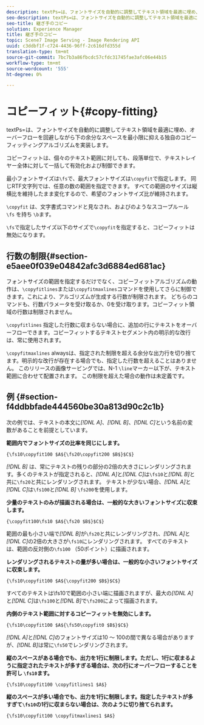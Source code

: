 ```yaml
---
description: textPs=は、フォントサイズを自動的に調整してテキスト領域を最適に埋め、オーバーフローを回避しながら下の余分なスペースを最小限に抑える独自のコピーフィッティングアルゴリズムを実装します。
seo-description: textPs=は、フォントサイズを自動的に調整してテキスト領域を最適に埋め、オーバーフローを回避しながら下の余分なスペースを最小限に抑える独自のコピーフィッティングアルゴリズムを実装します。
seo-title: 継ぎ手のコピー
solution: Experience Manager
title: 継ぎ手のコピー
topic: Scene7 Image Serving - Image Rendering API
uuid: c3ddbf1f-c724-4436-96ff-2c616dfd355d
translation-type: tm+mt
source-git-commit: 7bc7b3a86fbcdc57cfdc31745fae3afc06e44b15
workflow-type: tm+mt
source-wordcount: '555'
ht-degree: 0%

---
```



# コピーフィット{#copy-fitting}

textPs=は、フォントサイズを自動的に調整してテキスト領域を最適に埋め、オーバーフローを回避しながら下の余分なスペースを最小限に抑える独自のコピーフィッティングアルゴリズムを実装します。

コピーフィットは、個々のテキスト範囲に対しても、段落単位で、テキストレイヤー全体に対して一括して有効化および制御できます。

最小フォントサイズは`\fs`で、最大フォントサイズは`\copyfit`で指定します。 同じRTF文字列では、任意の数の範囲を指定できます。 すべての範囲のサイズは縦横比を維持したまま変化するので、希望のフォントサイズ比が維持されます。

`\copyfit` は、文字書式コマンドと見なされ、およびのようなスコープルール `\fs` を持ち `\b`ます。

`\fs`で指定したサイズ以下のサイズで`\copyfit`を指定すると、コピーフィットは無効になります。

## 行数の制限{#section-e5aee0f039e04842afc3d6884ed681ac}

フォントサイズの範囲を指定するだけでなく、コピーフィットアルゴリズムの動作は、`\copyfitlines`または`\copyfitmaxlines`コマンドを使用してさらに制御できます。これにより、アルゴリズムが生成する行数が制限されます。 どちらのコマンドも、行数パラメータを受け取るか、0を受け取ります。コピーフィット領域の行数は制限されません。

`\copyfitlines` 指定した行数に収まらない場合に、追加の行にテキストをオーバーフローできます。コピーフィットするテキストセグメント内の明示的な改行は、常に使用されます。

`\copyfitmaxlines` alwaysは、指定された制限を超える余分な出力行を切り捨てます。明示的な改行が存在する場合でも、指定した行数を超えることはありません。 このリリースの画像サービングでは、N-1 `\line`マーカー以下が、テキスト範囲に合わせて配置されます。 この制限を超えた場合の動作は未定義です。

## 例 {#section-f4ddbbfade444560be30a813d90c2c1b}

次の例では、テキストの本文に&#x200B;*[!DNL $A$]*、*[!DNL $B$]*、*[!DNL $C$]*&#x200B;という名前の変数があることを前提としています。

**範囲内でフォントサイズの比率を同じにします。**

`{\fs10\copyfit100 $A${\fs20\copyfit200 $B$}$C$}`

*[!DNL $B$]* は、常にテキストの残りの部分の2倍の大きさにレンダリングされます。多くのテキストが指定されると、*[!DNL $A$]*&#x200B;と&#x200B;*[!DNL $C$]*&#x200B;は`\fs10`と&#x200B;*[!DNL $B$]*&#x200B;と共に`\fs20`と共にレンダリングされます。 テキストが少ない場合、*[!DNL $A$]*&#x200B;と&#x200B;*[!DNL $C$]*&#x200B;は`\fs100`と&#x200B;*[!DNL $B$]* `\fs200`を使用します。

**少量のテキストのみが描画される場合は、一般的な大きいフォントサイズに収束します。**

`{\copyfit100\fs10 $A${\fs20 $B$}$C$}`

範囲の最も小さい端で&#x200B;*[!DNL $B$]*&#x200B;が`\fs20`と共にレンダリングされ、*[!DNL $A$]*&#x200B;と&#x200B;*[!DNL $C$]*&#x200B;の2倍の大きさが`\fs10`にレンダリングされます。 すべてのテキストは、範囲の反対側の`\fs100` （50ポイント）に描画されます。

**レンダリングされるテキストの量が多い場合は、一般的な小さいフォントサイズに収束します。**

`{\fs10\copyfit100 $A${\copyfit200 $B$}$C$}`

すべてのテキストは\fs10で範囲の小さい端に描画されますが、最大の&#x200B;*[!DNL $A$]*&#x200B;と&#x200B;*[!DNL $C$]*&#x200B;は`\fs100`と&#x200B;*[!DNL $B$]*&#x200B;で`\fs200`によって描画されます。

**内側のテキスト範囲に対するコピーフィットを無効にします。**

`{\fs10\copyfit100 $A${\fs50\copyfit0 $B$}$C$}`

*[!DNL $A$]*&#x200B;と&#x200B;*[!DNL $C$]*&#x200B;のフォントサイズは10 ～ 100の間で異なる場合がありますが、*[!DNL $B$]*&#x200B;は常に`\fs50`でレンダリングされます。

**縦のスペースがある場合でも、出力を1行に制限します。ただし、1行に収まるように指定されたテキストが多すぎる場合は、次の行にオーバーフローすることを許可し `\fs10`ます。**

`{\fs10\copyfit100 \copyfitlines1 $A$}`

**縦のスペースが多い場合でも、出力を1行に制限します。指定したテキストが多すぎて`\fs10`の1行に収まらない場合は、次のように切り捨てられます。**

`{\fs10\copyfit100 \copyfitmaxlines1 $A$}`
